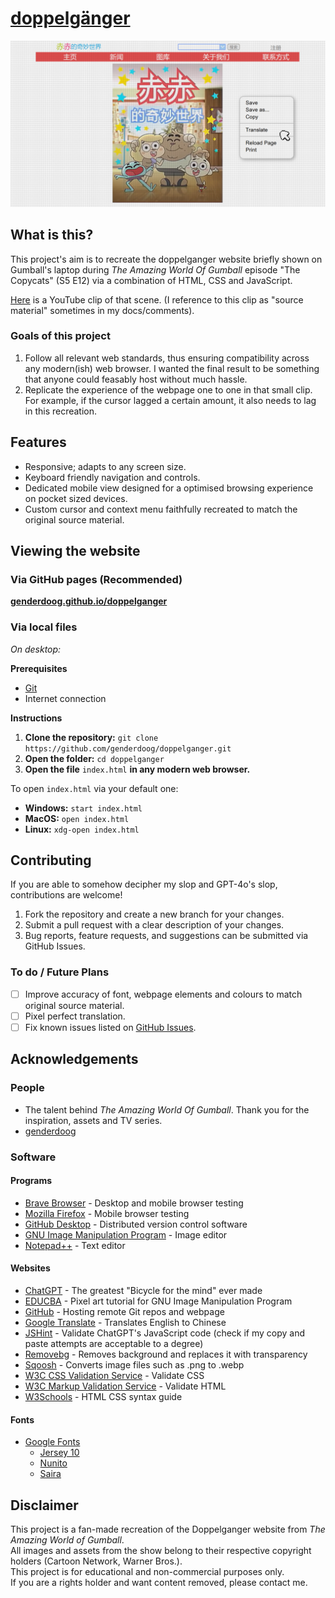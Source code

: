 # [doppelgänger](https://github.com/genderdoog/doppelganger)

![Website Screenshot](./assets/readme.md/screenshot1.png)

## What is this?

This project's aim is to recreate the doppelganger website briefly shown on Gumball's laptop during *The Amazing World Of Gumball* episode "The Copycats" (S5 E12) via a combination of HTML, CSS and JavaScript. 

[Here](https://www.youtube.com/watch?v=uLxBYzEjeZA&t=13s) is a YouTube clip of that scene. (I reference to this clip as "source material" sometimes in my docs/comments).

### Goals of this project
1. Follow all relevant web standards, thus ensuring compatibility across any modern(ish) web browser. I wanted the final result to be something that anyone could feasably host without much hassle.
2. Replicate the experience of the webpage one to one in that small clip. For example, if the cursor lagged a certain amount, it also needs to lag in this recreation.

## Features
- Responsive; adapts to any screen size.
- Keyboard friendly navigation and controls.
- Dedicated mobile view designed for a optimised browsing experience on pocket sized devices.
- Custom cursor and context menu faithfully recreated to match the original source material.

## Viewing the website

### Via GitHub pages (Recommended)
**[genderdoog.github.io/doppelganger](https://genderdoog.github.io/doppelganger/)**

### Via local files
*On desktop:*

**Prerequisites**
- [Git](https://git-scm.com/)
- Internet connection

**Instructions**
1. **Clone the repository:** `git clone https://github.com/genderdoog/doppelganger.git`
2. **Open the folder:** `cd doppelganger`
3. **Open the file** `index.html` **in any modern web browser.**

To open `index.html` via your default one:

- **Windows:** `start index.html`
- **MacOS:** `open index.html`
- **Linux:** `xdg-open index.html`

## Contributing
If you are able to somehow decipher my slop and GPT-4o's slop, contributions are welcome!

1. Fork the repository and create a new branch for your changes.
2. Submit a pull request with a clear description of your changes.
3. Bug reports, feature requests, and suggestions can be submitted via GitHub Issues.

### To do / Future Plans
- [ ] Improve accuracy of font, webpage elements and colours to match original source material.
- [ ] Pixel perfect translation.
- [ ] Fix known issues listed on [GitHub Issues](https://github.com/genderdoog/doppelganger/issues).

## Acknowledgements

### People
- The talent behind *The Amazing World Of Gumball*. Thank you for the inspiration, assets and TV series. 
- [genderdoog](https://github.com/genderdoog)

### Software

#### Programs
- [Brave Browser](https://brave.com/) - Desktop and mobile browser testing
- [Mozilla Firefox](https://www.mozilla.org/en-US/firefox/browsers/mobile/android/) - Mobile browser testing
- [GitHub Desktop](https://github.com/apps/desktop) - Distributed version control software
- [GNU Image Manipulation Program](https://www.gimp.org/) - Image editor
- [Notepad++](https://notepad-plus-plus.org/) - Text editor

#### Websites
- [ChatGPT](https://chatgpt.com/) - The greatest "Bicycle for the mind" ever made
- [EDUCBA](https://www.educba.com/) - Pixel art tutorial for GNU Image Manipulation Program
- [GitHub](https://github.com/) - Hosting remote Git repos and webpage
- [Google Translate](https://translate.google.com/) - Translates English to Chinese
- [JSHint](https://jshint.com/) - Validate ChatGPT's JavaScript code (check if my copy and paste attempts are acceptable to a degree)
- [Removebg](https://www.remove.bg/) - Removes background and replaces it with transparency
- [Sqoosh](https://squoosh.app/) - Converts image files such as .png to .webp
- [W3C CSS Validation Service](https://jigsaw.w3.org/css-validator/) - Validate CSS 
- [W3C Markup Validation Service](https://validator.w3.org/) - Validate HTML
- [W3Schools](https://www.w3schools.com/) - HTML CSS syntax guide

#### Fonts
- [Google Fonts](https://fonts.google.com/)
    - [Jersey 10](https://fonts.google.com/specimen/Jersey+10)
    - [Nunito](https://fonts.google.com/specimen/Nunito)
    - [Saira](https://fonts.google.com/specimen/Saira)

## Disclaimer  
This project is a fan-made recreation of the Doppelganger website from *The Amazing World of Gumball*.  
All images and assets from the show belong to their respective copyright holders (Cartoon Network, Warner Bros.).  
This project is for educational and non-commercial purposes only.  
If you are a rights holder and want content removed, please contact me.
